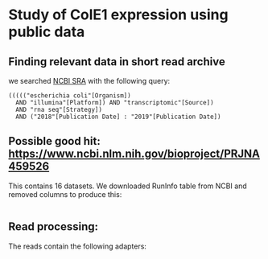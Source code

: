 # Study of ColE1 expression using public data

## Finding relevant data in short read archive 

we searched [NCBI SRA](https://www.ncbi.nlm.nih.gov/sra) with the following query:

```
((((("escherichia coli"[Organism]) 
  AND "illumina"[Platform]) AND "transcriptomic"[Source]) 
  AND "rna seq"[Strategy]) 
  AND ("2018"[Publication Date] : "2019"[Publication Date]) 
```

## Possible good hit: https://www.ncbi.nlm.nih.gov/bioproject/PRJNA459526

This contains 16 datasets. We downloaded RunInfo table from NCBI and removed columns to produce this:

```

```

## Read processing:

The reads contain the following adapters:

```


```
